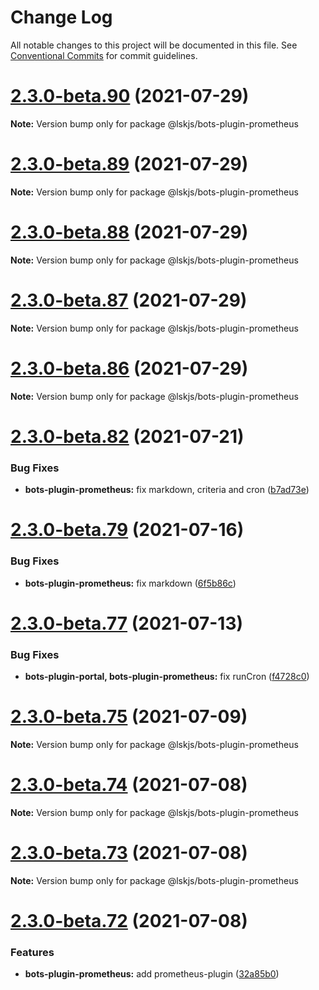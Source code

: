 # Change Log

All notable changes to this project will be documented in this file.
See [Conventional Commits](https://conventionalcommits.org) for commit guidelines.

# [2.3.0-beta.90](https://github.com/lskjs/lskjs/compare/v2.3.0-beta.89...v2.3.0-beta.90) (2021-07-29)

**Note:** Version bump only for package @lskjs/bots-plugin-prometheus





# [2.3.0-beta.89](https://github.com/lskjs/lskjs/tree/master/packages/bots-plugin-prometheus/compare/v2.3.0-beta.88...v2.3.0-beta.89) (2021-07-29)

**Note:** Version bump only for package @lskjs/bots-plugin-prometheus





# [2.3.0-beta.88](https://github.com/lskjs/lskjs/tree/master/packages/bots-plugin-prometheus/compare/v2.3.0-beta.87...v2.3.0-beta.88) (2021-07-29)

**Note:** Version bump only for package @lskjs/bots-plugin-prometheus





# [2.3.0-beta.87](https://github.com/lskjs/lskjs/tree/master/packages/bots-plugin-prometheus/compare/v2.3.0-beta.86...v2.3.0-beta.87) (2021-07-29)

**Note:** Version bump only for package @lskjs/bots-plugin-prometheus





# [2.3.0-beta.86](https://github.com/lskjs/lskjs/tree/master/packages/bots-plugin-prometheus/compare/v2.3.0-beta.85...v2.3.0-beta.86) (2021-07-29)

**Note:** Version bump only for package @lskjs/bots-plugin-prometheus





# [2.3.0-beta.82](https://github.com/lskjs/lskjs/tree/master/packages/bots-plugin-prometheus/compare/v2.3.0-beta.81...v2.3.0-beta.82) (2021-07-21)


### Bug Fixes

* **bots-plugin-prometheus:** fix markdown, criteria and cron ([b7ad73e](https://github.com/lskjs/lskjs/tree/master/packages/bots-plugin-prometheus/commit/b7ad73e6c88c96abd1cc3ef29b55f018cd20e01a))





# [2.3.0-beta.79](https://github.com/lskjs/lskjs/tree/master/packages/bots-plugin-prometheus/compare/v2.3.0-beta.78...v2.3.0-beta.79) (2021-07-16)


### Bug Fixes

* **bots-plugin-prometheus:** fix markdown ([6f5b86c](https://github.com/lskjs/lskjs/tree/master/packages/bots-plugin-prometheus/commit/6f5b86cf1574f77aba8a6c3788dc6b477a1706b1))





# [2.3.0-beta.77](https://github.com/lskjs/lskjs/tree/master/packages/bots-plugin-prometheus/compare/v2.3.0-beta.76...v2.3.0-beta.77) (2021-07-13)


### Bug Fixes

* **bots-plugin-portal, bots-plugin-prometheus:** fix runCron ([f4728c0](https://github.com/lskjs/lskjs/tree/master/packages/bots-plugin-prometheus/commit/f4728c0bb46538ef77481fbbdf9679f6d498d771))





# [2.3.0-beta.75](https://github.com/lskjs/lskjs/tree/master/packages/bots-plugin-prometheus/compare/v2.3.0-beta.74...v2.3.0-beta.75) (2021-07-09)

**Note:** Version bump only for package @lskjs/bots-plugin-prometheus





# [2.3.0-beta.74](https://github.com/lskjs/lskjs/tree/master/packages/bots-plugin-prometheus/compare/v2.3.0-beta.73...v2.3.0-beta.74) (2021-07-08)

**Note:** Version bump only for package @lskjs/bots-plugin-prometheus





# [2.3.0-beta.73](https://github.com/lskjs/lskjs/tree/master/packages/bots-plugin-prometheus/compare/v2.3.0-beta.72...v2.3.0-beta.73) (2021-07-08)

**Note:** Version bump only for package @lskjs/bots-plugin-prometheus





# [2.3.0-beta.72](https://github.com/lskjs/lskjs/tree/master/packages/bots-plugin-prometheus/compare/v2.3.0-beta.71...v2.3.0-beta.72) (2021-07-08)


### Features

* **bots-plugin-prometheus:** add prometheus-plugin ([32a85b0](https://github.com/lskjs/lskjs/tree/master/packages/bots-plugin-prometheus/commit/32a85b01c209058832ca0417d30b6f1ece6b24ff))
